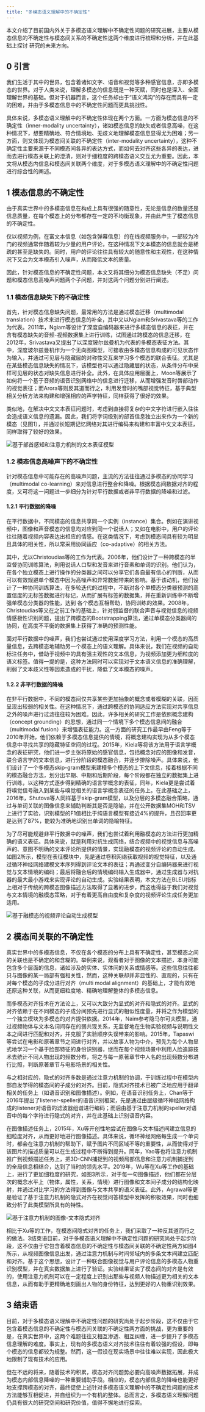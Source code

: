 ```yaml
---
title: "多模态语义理解中的不确定性"
---
```


本文介绍了目前国内外关于多模态语义理解中不确定性问题的研究进展，主要从模态信息的不确定性与模态间关系的不确定性这两个维度进行梳理和分析，并在此基础上探讨
研究的未来方向。

## 0 引言 

我们生活于其中的世界，包含着诸如文字、语音和视觉等多种感官信息，亦即多模态的世界。对于人类来说，理解多模态的信息既是一种天赋，同时也是深入、全面理解世界的基础。但对于机器而言，这个任务却由于“语义鸿沟”的存在而具有一定的困难，并由于多模态信息中的不确定性问题而更具挑战性。

具体来说，多模态语义理解中的不确定性体现在两个方面。一方面为模态信息的不确定性（inner-modality uncertainty），诸如模态信息的缺失或者信息高噪，在这种情况下，想要精确地、符合情境地、无歧义地理解模态信息显得尤为困难；另一方面，则又体现为模态间关联的不确定性（inter-modality uncertainty），这种不确定性主要来源于不同模态间各异的表达方式，而如何去对齐这些各异的表达，进而去进行模态关联上的澄清，则对于细粒度的跨模态语义交互尤为重要。因此，本文将从模态内信息和模态间关联两个维度，对于多模态语义理解中的不确定性问题进行综合性的阐述。

## 1 模态信息的不确定性

由于真实世界中的多模态信息在构成上具有很强的随意性，无论是信息的数量还是信息质量，在每个模态上的分布都存在一定的不均衡现象，并由此产生了模态信息的不确定性。

仅以视频为例，在富文本信息（如包含弹幕信息）的在线视频服务中，一部较为冷门的视频通常伴随着较为少量的用户评论，在这种情况下文本模态的信息就会是稀疏的甚至是缺失的。同时，用户的评论往往具有较大的随意性和主观性，在这种情况下又会为文本模态引入噪声，从而降低文本的质量。

因此，针对模态信息的不确定性问题，本文又将其细分为模态信息缺失（不足）问题和模态信息高噪声问题两个子问题，并对这两个问题分别进行阐述。

### 1.1 模态信息缺失下的不确定性

首先，针对模态信息缺失问题，最常用的方法是通过模态迁移（multimodal translation）技术来进行模态信息的补全，其中又以Ngiam和Srivastava等的工作为代表。2011年，Ngiam等设计了深度自编码器来进行多模态信息的表征，并在含有模态缺失的音频-视频数据集上进行训练，试图通过跨模态的信息迁移，在2012年，Srivastava又提出了以深度玻尔兹曼机为代表的多模态表征方法。其中，深度玻尔兹曼机作为一个无向图模型，可接收由多模态信息构成的可见状态作为输入，并通过可见层与隐藏层的对称性交互来学习多个模态的联合表征。尤其是在某些模态信息缺失的情况下，该模型也可以通过隐藏层的状态，从条件分布中采样可见层的状态对缺失信息进行补全。此外，在具体应用层面上，Moon等展示了如何将一个基于音频的语音识别网络中的信息进行迁移，从而增强发音时唇部动作的视觉表征；而Arora等则反其道而行之，利用发音时的嘴部视觉特征，基于典型相关分析方法来构建和增强相应的声学特征，同样获得了很好的效果。

类似地，在解决中文文本表征问题时，考虑到直接将复杂的中文字符进行嵌入往往会造成语义信息的遗漏。因此，我们将字词级别的部首信息独立出来作为一个新的模态（见图1），并通过长短期记忆网络对其进行编码来构建和丰富中文文本表征，同样取得了较好的效果。

![基于部首感知和注意力机制的文本表征模型](/assets/images/multi-modal-text.png)

### 1.2 模态信息高噪声下的不确定性

针对模态信息中可能存在的高噪声问题，主流的方法往往通过多模态的协同学习（multimodal co-learning）来对信息进行整合和降噪。根据模态间数据对齐的程度，又可将这一问题进一步细分为针对平行数据或者非平行数据的降噪和过滤。

#### 1.2.1 平行数据的降噪

在平行数据中，不同模态的信息共享同一个实例（instance）集合。例如在演讲视频中，图像和声音模态的信息均对应到同一个说话人；又如在电影中，用户的评论往往随着视频内容表达出相应的情感。在这类情况下，考虑到模态间具有较为明显且具体的相关性，所以常采用协同适应（co-adaptive）的相关方法。

其中，尤以Christoudias等的工作为代表。2006年，他们设计了一种跨模态的半监督协同训练算法，利用说话人口型和发音来进行音素和单词的识别。他们认为，在各个独立模态上进行操作的分类器之间可以分享它们各自最有信心的判断，从而可以有效规避单个模态中因为高噪声和异常数据带来的影响。基于该动机，他们设计了一种协同训练算法，在多轮迭代的过程中，不断对各个单模态分类器预测的高置信度的无标签数据进行标记，从而扩展有标签的数据集，并在重新训练中不断增强单模态分类器的性能，达到
各个模态互相帮助，协同训练的效果。2008年，Christoudias等又在之前工作的基础上，针对弱监督的联合声音与视觉信息的视频情感极性识别问题，提出了跨模态的Bootstrapping算法，通过单模态分类器间的协同，在高度不平衡的数据集上获得了准确的预测性能。

面对平行数据中的噪声，我们也尝试通过使用深度学习方法，利用一个模态的高质量信息，去跨模态地辅助另一个模态上的语义理解。具体来说，我们在视频的自动标注任务中，借助于视频中的具有强主观性的文本信息，为视频添加更为细粒度的语义标签。值得一提的是，这种方法同时可以实现对于文本语义信息的准确理解，削弱了文本歧义性等因素造成的干扰，降低了文本模态的噪声。

#### 1.2.2 非平行数据的降噪

在非平行数据中，不同的模态间仅共享某些更加抽象的概念或者模糊的关联，因而呈现出较弱的相关性。在这种情况下，通过跨模态的协同适应方法实现对共享信息之外的噪声进行过滤往往较为困难。因此，许多相关的研究工作是依照概念建构（concept grounding）的思想，通过同一个情境下多个模态信息间的融合（multimodal fusion）来增强表征能力。这一方面的研究工作最早由Feng等于2010年开始，他们依赖于多模态信息提供的情境，将概念建构实现为从多个模态信息中寻找共享的隐藏特征空间的过程。2015年，Kiela等将该方法用于语言学概念的表征研究，他们进一步主张将原始的感官信息，包括概念对应的图像和发音，联合语言学的文本信息，进行分阶段的模态融合，并逐步排除噪声。具体来说，他们设计了一个多模态skip-gram模型来建模多个模态的上下文信息，接着根据不同的模态融合方法，划分出早期、中期和后期阶段，每个阶段都在独立的数据集上进行训练，以这种方式逐步得到精确的语言学概念的表征，同年，Kiela更是尝试着将嗅觉信号融入到某些与嗅觉相关的语言学概念表征的任务上。在此基础之上，2016年，Shutova等人同样基于skip-gram模型，以及分层的多模态融合策略，通过与单词关联的图像信息来辅助判断其是否是隐喻，并在公开数据集MOH和TSV上进行了实验，识别模型的F1值相比于纯语言模型有接近4%的提升，且召回率更是达到了87%，能较为准确地识别出单词的隐喻特征。

为了尽可能规避非平行数据中的噪声，我们也尝试着利用融模态的方法进行更加精确的语义表征。具体来说，就是利用对抗生成网络，结合视频中的视觉信息与高噪声的、意图不明确的文本评论所提供的情景，实现融模态的视频评论的自动生成。如图2所示，模型在表征模块中，先是通过卷积网络获取视频的视觉特征，以及通过循环神经网络建模文本序列得到评论文本的表征；再通过变分自编码器来进行视觉与文本情境的编码；最后将融合后的情境编码输入生成器中，通过生成器与对抗器的最大最小游戏来实现评论的自动生成。实验结果表明，本文方法在BLEU指标上相对于传统的跨模态图像描述方法取得了显著的进步，而这也得益于我们对视觉与文本情境的融模态策略，对于有着更高自由度和复杂度的视频评论生成任务更加适用。

![基于融模态的视频评论自动生成模型](/assets/images/comments-generation.png)

## 2 模态间关联的不确定性

真实世界中的多模态信息，不仅在各个模态的分布上具有不确定性，甚至模态之间的关联也是不确定的和含糊的。举例来说，观看者对于图像的文本描述，本身可能包含多个层面的信息，诸如涉及的实体、实体间的关系或情感等。这些信息往往都只与图像的某一局部有强相关性，然而，这种关联却并非显性的、直观的，只有在对每个模态的子成分进行对齐（multi modal alignment）的基础上，才能有效地还原这种关联，从而更细粒度地、精确地理解整体的多模态信息。

而多模态对齐技术在方法论上，又可以大致分为显式的对齐和隐式的对齐。显式的对齐依赖于在不同模态的子成分间预先进行显式的相似性度量，并将之作为模型的一个独立模块为多模态的对齐提供依据。2014年，Naim参考隐马尔可夫模型，通过视频物体与文本名词间存在的弱共现关系，无监督地在生物实验视频与说明性文本之间进行匹配和对齐，并克服了实验顺序失误带来的影响。2015年，Tapaswi等尝试在电影和原著章节之间进行对齐，并以故事人物为中介，预先为每个人物显式地学习一个基于脸部特征的身份识别器，继而在每个视频场景中利用人脸追踪技术去统计不同人物出现的频数分布，将之与每一原著章节中人名的出现频数分布进行比照，判断原著章节与电影场景的相关性。

与之相对应的，隐式的对齐多数是通过注意力机制的协调，于训练过程中在模型内部自发学得的模态间的子成分的对齐。目前，隐式对齐技术已被广泛地应用于翻译相关的任务上（如语音识别和图像描述）。例如，在语音识别任务上，Chan等于2016年提出了listener-speller的语音识别框架，先是通过由层级循环神经网络构成的listener对语音的滤波器组谱进行编码；而后由基于注意力机制的speller对语音中的每个字符进行隐式的对齐，并在此基础上识别语音内容。

在图像描述任务上，2015年，Xu等开创性地尝试在图像与文本描述间建立信息的细粒度对齐，从而更好地进行图像描述。具体来说，循环神经网络每生成一个单词时，都会在注意力机制的帮助下，赋予图片不同区域不等的重要性，从而使得对于该图片的描述质量可以在生成过程中不断得到提升。同年，Yao等也将注意力机制推广到视频描述任务上，把3D-CNN捕捉到的视频局部信息和注意力机制捕捉到的全局信息相结合，达到了当时的领先水平。2019年，Wu等在Xu等工作的基础上，进行了更加细粒度的研究，如图3所示，对于每一句图像描述，他们都在分层次的概念水平上（物体，属性，关系，情境）进行图像和文本间子成分的结构化映射，并通过对比学习的方法得到图像与文本共享的语义表征。此外，Agrawal等更是验证了基于注意力机制的隐式对齐在视觉问答模型中发挥的积极效果，同时也细致分析了此类模型所具有的特性。

![基于注意力机制的图像-文本隐式对齐](/assets/images/image-text-align.png)

相比于Xu等的工作，在模态间隐式对齐的任务上，我们采取了一种反其道而行之的做法。3结束语目前，对于多模态语义理解中不确定性问题的研究尚处于起步阶段，这不仅由于它包含着模态信息的不确定性与模态间关联的不确定性两方如图4所示，从视频图像信息出发，通过注意力机制与时间邻域内的多条文本间建立匹配和对齐。基于这个思想，设计了一种联合图像视觉与用户评论信息的多模态人物重识别模型，并在真实数据集上进行了验证。实验结果证实了模态间的对齐是有效的，使用注意力机制可以在一定程度上识别出那些与视频人物描述更为相关的文本信息，从而有助于更精确地刻画出人物的身份特征，达到更好的人物重识别效果。

## 3 结束语
目前，对于多模态语义理解中不确定性问题的研究尚处于起步阶段，这不仅由于它包含着模态信息的不确定性与模态间关联的不确定性两方面的挑战，更为重要的是，在真实世界中，这两个难题往往又相互渗透、相互纠缠，进一步提升了多模态信息理解的难度。事实上，现有的多模态语义对齐技术往往有着较强的假设，即每个模态的信息都较为规整。然而，这一假设在现实场景中往往难以实现，因此极大地限制了现有技术的应用。

但在不远的将来，随着技术的积累，模态对齐问题势必要向高噪声数据拓展，并成为模态内部信息降噪的一种重要辅助手段。相应的，模态内部信息的降噪也能更好地支撑跨模态的对齐，最终促使上述针对多模态语义理解中的不确定性问题的技术方法能够互相促进，并自组织为一个有机的整体。总而言之，多模态语义理解问题仍具有很大的研究空间和研究价值，值得不懈地进行探索。